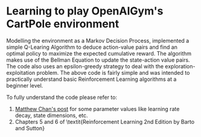 # Learning to play OpenAIGym's CartPole environment

Modelling the environment as a Markov Decision Process, implemented a simple Q-Learing Algorithm to deduce action-value pairs and find an optimal policy to maximize the expected cumulative reward. The algorithm makes use of the Bellman Equation to update the state-action value pairs. The code also uses an epsilon-greedy strategy to deal with the exploration-exploitation problem. 
The above code is fairly simple and was intended to practically understand basic Reinforcement Learning algorithms at a beginner level.

To fully understand the code please refer to:
1. [Matthew Chan's post](https://medium.com/@tuzzer) for some parameter values like learning rate decay, state dimensions, etc.
2. Chapters 5 and 6 of \textit{Reinforcement Learning 2nd Edition by Barto and Sutton}